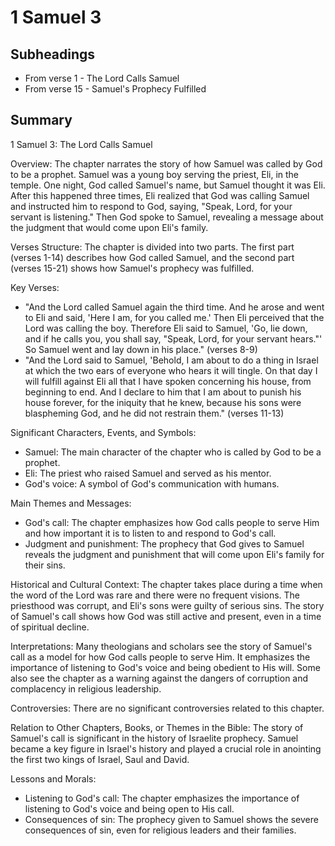 # 1 Samuel 3

## Subheadings

* From verse 1 - The Lord Calls Samuel
* From verse 15 - Samuel's Prophecy Fulfilled

## Summary

1 Samuel 3: The Lord Calls Samuel

Overview:
The chapter narrates the story of how Samuel was called by God to be a prophet. Samuel was a young boy serving the priest, Eli, in the temple. One night, God called Samuel's name, but Samuel thought it was Eli. After this happened three times, Eli realized that God was calling Samuel and instructed him to respond to God, saying, "Speak, Lord, for your servant is listening." Then God spoke to Samuel, revealing a message about the judgment that would come upon Eli's family.

Verses Structure:
The chapter is divided into two parts. The first part (verses 1-14) describes how God called Samuel, and the second part (verses 15-21) shows how Samuel's prophecy was fulfilled.

Key Verses:
- "And the Lord called Samuel again the third time. And he arose and went to Eli and said, 'Here I am, for you called me.' Then Eli perceived that the Lord was calling the boy. Therefore Eli said to Samuel, 'Go, lie down, and if he calls you, you shall say, "Speak, Lord, for your servant hears."' So Samuel went and lay down in his place." (verses 8-9)
- "And the Lord said to Samuel, 'Behold, I am about to do a thing in Israel at which the two ears of everyone who hears it will tingle. On that day I will fulfill against Eli all that I have spoken concerning his house, from beginning to end. And I declare to him that I am about to punish his house forever, for the iniquity that he knew, because his sons were blaspheming God, and he did not restrain them." (verses 11-13)

Significant Characters, Events, and Symbols:
- Samuel: The main character of the chapter who is called by God to be a prophet.
- Eli: The priest who raised Samuel and served as his mentor.
- God's voice: A symbol of God's communication with humans.

Main Themes and Messages:
- God's call: The chapter emphasizes how God calls people to serve Him and how important it is to listen to and respond to God's call.
- Judgment and punishment: The prophecy that God gives to Samuel reveals the judgment and punishment that will come upon Eli's family for their sins.

Historical and Cultural Context:
The chapter takes place during a time when the word of the Lord was rare and there were no frequent visions. The priesthood was corrupt, and Eli's sons were guilty of serious sins. The story of Samuel's call shows how God was still active and present, even in a time of spiritual decline.

Interpretations:
Many theologians and scholars see the story of Samuel's call as a model for how God calls people to serve Him. It emphasizes the importance of listening to God's voice and being obedient to His will. Some also see the chapter as a warning against the dangers of corruption and complacency in religious leadership.

Controversies:
There are no significant controversies related to this chapter.

Relation to Other Chapters, Books, or Themes in the Bible:
The story of Samuel's call is significant in the history of Israelite prophecy. Samuel became a key figure in Israel's history and played a crucial role in anointing the first two kings of Israel, Saul and David.

Lessons and Morals:
- Listening to God's call: The chapter emphasizes the importance of listening to God's voice and being open to His call.
- Consequences of sin: The prophecy given to Samuel shows the severe consequences of sin, even for religious leaders and their families.